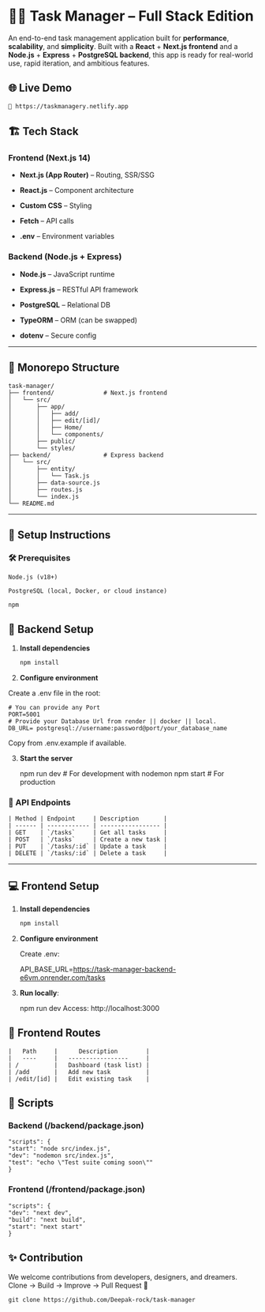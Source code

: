 # 🧠🚀 Task Manager – Full Stack Edition


An end-to-end task management application built for **performance**, **scalability**, and **simplicity**. Built with a **React** + **Next.js frontend** and a **Node.js** + **Express** + **PostgreSQL backend**, this app is ready for real-world use, rapid iteration, and ambitious features.


## 🌐 Live Demo

    🧪 https://taskmanagery.netlify.app



## 🏗️ Tech Stack


### Frontend (Next.js 14)

- **Next.js (App Router)** – Routing, SSR/SSG

- **React.js** – Component architecture

- **Custom CSS**  – Styling

- **Fetch** – API calls

- **.env** – Environment variables

### Backend (Node.js + Express)

- **Node.js** – JavaScript runtime

- **Express.js** – RESTful API framework

- **PostgreSQL** – Relational DB

- **TypeORM** – ORM (can be swapped)

- **dotenv** – Secure config

---

## 📂 Monorepo Structure

    task-manager/
    ├── frontend/              # Next.js frontend
    │   └── src/
    │       ├── app/
    │       │   ├── add/
    │       │   ├── edit/[id]/
    │       │   ├── Home/
    │       │   └── components/
    │       ├── public/
    │       └── styles/
    ├── backend/               # Express backend
    │   └── src/
    │       ├── entity/
    │       │   └── Task.js
    │       ├── data-source.js
    │       ├── routes.js
    │       └── index.js
    └── README.md

---

## 🚀 Setup Instructions

### 🛠 Prerequisites
    Node.js (v18+)

    PostgreSQL (local, Docker, or cloud instance)

    npm

## 🧩 Backend Setup

1. **Install dependencies**

    ```bash
    npm install


2. **Configure environment**

Create a .env file in the root:

    # You can provide any Port
    PORT=5001
    # Provide your Database Url from render || docker || local.  
    DB_URL= postgresql://username:password@port/your_database_name 

Copy from .env.example if available.


3. **Start the server**

    npm run dev     # For development with nodemon
    npm start       # For production


### 🧠 API Endpoints

    | Method | Endpoint     | Description       |
    | ------ | ------------ | ----------------- |
    | GET    | `/tasks`     | Get all tasks     |
    | POST   | `/tasks`     | Create a new task |
    | PUT    | `/tasks/:id` | Update a task     |
    | DELETE | `/tasks/:id` | Delete a task     |

---

## 💻 Frontend Setup

1. **Install dependencies**

    ```bash
    npm install


2. **Configure environment**

    Create .env:

    API_BASE_URL=https://task-manager-backend-e6vm.onrender.com/tasks


3. **Run locally**: 

    npm run dev
    Access: http://localhost:3000


## 🧠 Frontend Routes

    |   Path     |      Description        |
    |   ----     |   -----------------     |
    | /          |   Dashboard (task list) |
    | /add       |   Add new task          |
    | /edit/[id] |   Edit existing task    |


## 🧪 Scripts


### Backend (/backend/package.json)

    "scripts": {
    "start": "node src/index.js",
    "dev": "nodemon src/index.js",
    "test": "echo \"Test suite coming soon\""
    }

### Frontend (/frontend/package.json)

    "scripts": {
    "dev": "next dev",
    "build": "next build",
    "start": "next start"
    }


## ✨ Contribution
We welcome contributions from developers, designers, and dreamers.
Clone → Build → Improve → Pull Request 🚀

    git clone https://github.com/Deepak-rock/task-manager